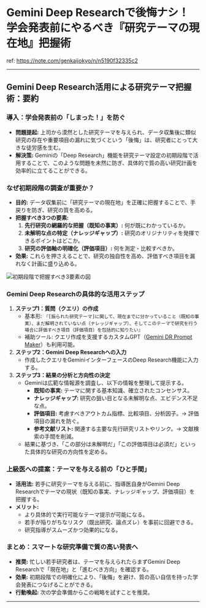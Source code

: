 # Gemini Deep Researchで後悔ナシ！学会発表前にやるべき『研究テーマの現在地』把握術

ref: <https://note.com/genkaijokyo/n/n5190f32335c2>

---

## Gemini Deep Research活用による研究テーマ把握術：要約

### 導入：学会発表前の「しまった！」を防ぐ

* **問題提起:** 上司から漠然とした研究テーマを与えられ、データ収集後に類似研究の存在や重要項目の漏れに気づくという「後悔」は、研究者にとって大きな徒労感を生む。
* **解決策:** Geminiの「Deep Research」機能を研究テーマ設定の初期段階で活用することで、このような問題を未然に防ぎ、具体的で質の高い研究計画を効率的に立てることができる。

### なぜ初期段階の調査が重要か？

* **目的:** データ収集前に「研究テーマの現在地」を正確に把握することで、手戻りを防ぎ、研究の質を高める。
* **把握すべき3つの要素:**
    1. **先行研究の網羅的な把握（既知の事実）:** 何が既にわかっているか。
    2. **未解明な点の特定（ナレッジギャップ）:** 研究のオリジナリティを発揮できるポイントはどこか。
    3. **研究の評価軸の明確化（評価項目）:** 何を測定・比較すべきか。
* **効果:** これらを押さえることで、研究の独自性を高め、評価すべき項目を漏れなく計画に盛り込める。

![初期段階で把握すべき3要素の図](https://assets.st-note.com/img/1745648477-YWJFbX7DIg25V6LREi8ptvoT.jpg?width=1200)

### Gemini Deep Researchの具体的な活用ステップ

1. **ステップ1：質問（クエリ）の作成**
    * 基本形: `『[振られた研究テーマ]に関して、現在までに分かっていること（既知の事実）、まだ解明されていない点（ナレッジギャップ）、そしてこのテーマで研究を行う場合に評価すべき項目（評価項目）を包括的に知りたい』`
    * 補助ツール: クエリ作成を支援するカスタムGPT（[Gemini DR Prompt Maker](https://chatgpt.com/g/g-67f8bfa4b918819189fcbf7fc8c8eb30-gemini-dr-prompt-maker)）も利用可能。
2. **ステップ2：Gemini Deep Researchへの入力**
    * 作成したクエリをGeminiインターフェースのDeep Research機能に入力する。
3. **ステップ3：結果の分析と方向性の決定**
    * Geminiは広範な情報源を調査し、以下の情報を整理して提示する。
        * **既知の事実:** テーマに関する基本知識、確立されたコンセンサス。
        * **ナレッジギャップ:** 研究の狙い目となる未解明な点、エビデンス不足な点。
        * **評価項目:** 考慮すべきアウトカム指標、比較項目、分析因子。→ 評価項目の漏れを防ぐ。
        * **参考文献リスト:** 関連する主要な先行研究リストやリンク。→ 文献検索の手間を削減。
    * 結果に基づき、「この部分は未解明だ」「この評価項目は必須だ」といった具体的な研究の方向性を定める。

### 上級医への提案：テーマを与える前の「ひと手間」

* **活用法:** 若手に研究テーマを与える前に、指導医自身がGemini Deep Researchでテーマの現状（既知の事実、ナレッジギャップ、評価項目）を把握する。
* **メリット:**
  * より具体的で実行可能なテーマ提示が可能になる。
  * 若手が陥りがちなリスク（既出研究、論点ズレ）を事前に回避できる。
  * 研究指導がスムーズかつ効果的になる。

### まとめ：スマートな研究準備で質の高い発表へ

* **推奨:** 忙しい若手研究者は、テーマを与えられたらまずGemini Deep Researchで「現在地」と「進むべき方向」を確認する。
* **効果:** 初期段階での明確化により、「後悔」を避け、質の高い自信を持った学会発表につなげることができる。
* **行動喚起:** 次の学会準備からこの戦略を試すことを推奨。

---
